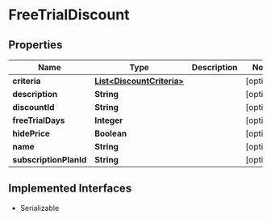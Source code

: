

# FreeTrialDiscount


## Properties

| Name | Type | Description | Notes |
|------------ | ------------- | ------------- | -------------|
|**criteria** | [**List&lt;DiscountCriteria&gt;**](DiscountCriteria.md) |  |  [optional] |
|**description** | **String** |  |  [optional] |
|**discountId** | **String** |  |  [optional] |
|**freeTrialDays** | **Integer** |  |  [optional] |
|**hidePrice** | **Boolean** |  |  [optional] |
|**name** | **String** |  |  [optional] |
|**subscriptionPlanId** | **String** |  |  [optional] |


## Implemented Interfaces

* Serializable

